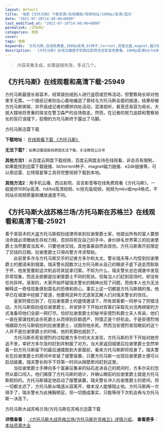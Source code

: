 ```yaml
---
layout: default
title: '电影《方托马斯》下载资源/在线播放/视频地址/1080p/高清/蓝光'
date: "2021-07-10T14:40:06+0800"
last_modified_at: "2021-07-10T14:40:06+0800"
permalink: /25949/
categories: 电影
cover:
tags: 电影
keywords: '方托马斯,在线免费看,1080p高清,bt种子,torrent,百度云盘,magnet,磁力链,迅雷下载资源'
description: '《方托马斯》在线云播放手机西瓜影院吉吉影音免费看，1080p高清bd/hd未删减完整版和tc抢先枪版，mkv/mp4格式，附带bt/torrent种子、magnet/磁力链、百度云盘、网盘资源迅雷下载链接'
---
```


>内容采集生成，如果链接失效，多试几个。


## 《方托马斯》在线观看和高清下载-25949

方托马斯最擅长易容术，经常装扮成别人进行盗窃或恐怖活动，但警察局长却对他束手无策。一个报纸记者别出心裁地编造了曾经与方托马斯会面的报道，结果却被方托马斯绑架，并乔装成记者的模样四处活动，混淆视听，甚至还易容为局长，大摇大摆地将贵重的珠宝在警卫森严的会场取走。然而，在记者的努力追踪和警察局长的盲打误撞下，狡猾的方托马斯终于露出了马脚。</p>


方托马斯迅雷下载

**下载地址**： [在线观看下载 《方托马斯》](https://www.993dy.com//vod-detail-id-22189.html) 


**无法下载?**：`如果迅雷因版权原因无法下载，关注微信公众号 `

**其他方法1**：从百度云网盘下载视频，百度云网盘支持在线观看，非会员有限制，如果能找到迅雷下载链接、bt/torrent种子、magnet磁力链接、e2dk链接等，可以用迅雷、比特彗星等工具将完整视频下载到本地。

**其他方法2**：用手机云播、西瓜影院、吉吉影音等在线免费观看《方托马斯》，一般提供1080p高清、hd/bd高清视频、tc抢先版视频，视频为mkv或mp4格式，不同站点视频质量和播放速度不同。


## 《方托马斯大战苏格兰场/方托马斯在苏格兰》在线观看和高清下载-25921

善于易容术的大盗方托马斯假扮成律师来到拉谢里爵士家，他提出所有的富人要想活命就必须缴纳生存权力税，否则将死在自己的手中。身价排名世界第三的拉谢里爵士当然要首当其冲，只要他肯交钱，其他富豪自然会效仿。方托马斯离开前限定了交钱的日期，拉谢里爵士只得向警方寻求帮助。<br />　　此前曾多次与方托马斯交手的记者方多尔和太太、警长瑞夫等人均受到拉谢里爵士的邀请来到城堡。瑞夫警长因数次让方托马斯从自己的眼皮子底下逃走而耿耿于怀，他发誓要趁这次机会将其捉拿归案。不知为什么，瑞夫警长总在城堡中发现异常现象，而且全部都是拉谢里爵士不同的死状。但每当人们赶到现场时，却没有任何异样。渐渐的，大家开始怀疑瑞夫警长的精神出现了问题，而他本人也为无法解释这一奇怪现象感到莫名的恐惧和担心。事实上这一切都是方托马斯搞的鬼，他早已在城堡中挖掘了密道，他要用这种方式逐渐瓦解人们对瑞夫警长的信任。<br />　　皇家狩猎日到了，在拉谢里爵士的盛情邀请下，所有宾客都一同参与了狩猎活动。方托马斯假扮成拉谢里爵士，并安排手下开始对宾客们采取先分流再绑架的方式准备将他们全部一网打尽。恰好拉谢里爵士的秘书安德烈和爵士夫人有染，他们一直在密谋找机会杀死爵士从而得到巨额遗产，狩猎正是个好机会。于是安德烈悄悄跟踪方托马斯假扮的拉谢里爵士，试图将他杀死。然而当安德烈发现眼前的这个人并不是拉谢里爵士的时候，他的死期也就到了。<br />　　方托马斯杀死安德烈的过程被方多尔的太太发现，方托马斯的手下开始对她穷追不舍，幸好方多尔及时赶到并制服了对方。当大家返回城堡后拉谢里爵士忽然举着一封方托马斯留下的最后通牒跑到大家面前，看来方托马斯即将现身了。瑞夫警长在拉谢里爵士的房间中安装了报警装置，只要方托马斯一出现拉谢里爵士便可以启动装置，瑞夫警长和手下将第一时间从隔壁房间赶到这里。<br />　　当拉谢里爵士手捧向多个富豪征集来的钻石走进自己的房间时，方多尔夫妇忽然从窗口闯入。他们揭穿了方托马斯的诡计，并确认眼前的拉谢里爵士就是方托马斯假扮的。方托马斯镇定地启动了报警装置，瑞夫警长冲入拉谢里爵士的房间，但一切都太迟了，方托马斯从暗道从容离开，根本没人能够阻止他。方托马斯再一次得手了，瑞夫警长为此捶胸顿足，但一切既成事实，只能等待下次机会再与方托马斯一决高下。</p>


方托马斯大战苏格兰场/方托马斯在苏格兰迅雷下载

**详情查看**： [《方托马斯大战苏格兰场/方托马斯在苏格兰》详情介绍](/movie/25921/)， **查看更多**：[本站资源大全](/movie/t/all/)

